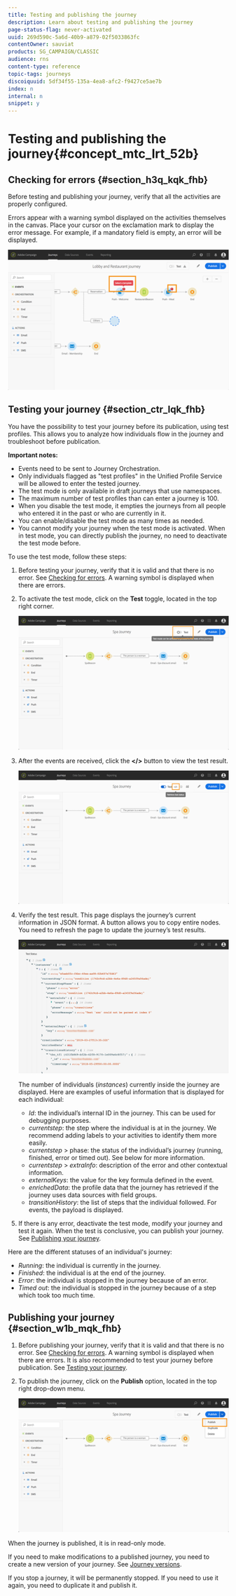 ```yaml
---
title: Testing and publishing the journey
description: Learn about testing and publishing the journey
page-status-flag: never-activated
uuid: 269d590c-5a6d-40b9-a879-02f5033863fc
contentOwner: sauviat
products: SG_CAMPAIGN/CLASSIC
audience: rns
content-type: reference
topic-tags: journeys
discoiquuid: 5df34f55-135a-4ea8-afc2-f9427ce5ae7b
index: n
internal: n
snippet: y
---
```


# Testing and publishing the journey{#concept_mtc_lrt_52b}

## Checking for errors {#section_h3q_kqk_fhb}

Before testing and publishing your journey, verify that all the activities are properly configured.

Errors appear with a warning symbol displayed on the activities themselves in the canvas. Place your cursor on the exclamation mark to display the error message. For example, if a mandatory field is empty, an error will be displayed.

 ![](../assets/journey63.png)

## Testing your journey {#section_ctr_lqk_fhb}

You have the possibility to test your journey before its publication, using test profiles. This allows you to analyze how individuals flow in the journey and troubleshoot before publication.

**Important notes:**

* Events need to be sent to Journey Orchestration.
* Only individuals flagged as "test profiles" in the Unified Profile Service will be allowed to enter the tested journey.
* The test mode is only available in draft journeys that use namespaces.
* The maximum number of test profiles than can enter a journey is 100.
* When you disable the test mode, it empties the journeys from all people who entered it in the past or who are currently in it.
* You can enable/disable the test mode as many times as needed.
* You cannot modify your journey when the test mode is activated. When in test mode, you can directly publish the journey, no need to deactivate the test mode before.

To use the test mode, follow these steps:

1. Before testing your journey, verify that it is valid and that there is no error. See [Checking for errors](#section_h3q_kqk_fhb). A warning symbol is displayed when there are errors.
1. To activate the test mode, click on the **Test** toggle, located in the top right corner.

    ![](../assets/journeytest1.png)

1. After the events are received, click the **</>** button to view the test result.

    ![](../assets/journeytest2.png)

1. Verify the test result. This page displays the journey’s current information in JSON format. A button allows you to copy entire nodes. You need to refresh the page to update the journey’s test results.

    ![](../assets/journeytest3.png)

    The number of individuals (_instances_) currently inside the journey are displayed. Here are examples of useful information that is displayed for each individual:

    * _Id_: the individual’s internal ID in the journey. This can be used for debugging purposes.
    * _currentstep_: the step where the individual is at in the journey. We recommend adding labels to your activities to identify them more easily.
    * _currentstep_ > phase: the status of the individual’s journey (running, finished, error or timed out). See below for more information.
    * _currentstep_ > _extraInfo_: description of the error and other contextual information.
    * _externalKeys_: the value for the key formula defined in the event.
    * _enrichedData_: the profile data that the journey has retrieved if the journey uses data sources with field groups.
    * _transitionHistory_: the list of steps that the individual followed. For events, the payload is displayed.

1. If there is any error, deactivate the test mode, modify your journey and test it again. When the test is conclusive, you can publish your journey. See [Publishing your journey](#section_w1b_mqk_fhb).

Here are the different statuses of an individual's journey:

* _Running_: the individual is currently in the journey.
* _Finished_: the individual is at the end of the journey.
* _Error_: the individual is stopped in the journey because of an error.
* _Timed out_: the individual is stopped in the journey because of a step which took too much time.

## Publishing your journey {#section_w1b_mqk_fhb}

1. Before publishing your journey, verify that it is valid and that there is no error. See [Checking for errors](#section_h3q_kqk_fhb). A warning symbol is displayed when there are errors. It is also recommended to test your journey before publication. See [Testing your journey](#section_ctr_lqk_fhb).
1. To publish the journey, click on the **Publish** option, located in the top right drop-down menu.

    ![](../assets/journeyuc1_18.png)

When the journey is published, it is in read-only mode. 

If you need to make modifications to a published journey, you need to create a new version of your journey. See [Journey versions](../building-journeys/journeyversions.md#concept_ldc_k55_zgb).

If you stop a journey, it will be permanently stopped. If you need to use it again, you need to duplicate it and publish it.
